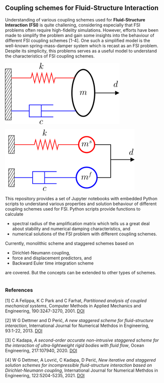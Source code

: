 ## Coupling schemes for Fluid-Structure Interaction


Understanding of various coupling schemes used for **Fluid-Structure Interaction (FSI)** is quite challening, considering especially that FSI problems often require high-fidelity simulations. However, efforts have been made to simplify the problem and gain some insights into the behaviour of different FSI coupling schemes [1-4]. One such a simplified model is the well-known spring-mass-damper system which is recast as an FSI problem. Despite its simplicity, this problems serves as a useful model to understand the characteristics of FSI coupling schemes.

![Original](./figures/sdof-model-original.png)

![Original](./figures/sdof-model-modified.png)

This repository provides a set of Jupyter notebooks with embedded Python scripts to understand various properties and solution behaviour of different coupling schemes used for FSI. Python scripts provide functions to calculate
* spectral radius of the amplification matrix which tells us a great deal about stability and numerical damping characteristics, and
* numerical solutions of the FSI problem with different coupling schemes.

Currently, monolithic scheme and staggered schemes based on
* Dirichlet-Neumann coupling,
* force and displacement predictors, and
* Backward Euler time integration scheme 

are covered. But the concepts can be extended to other types of schemes.

#

### References
[1] C A Felippa, K C Park and C Farhat, *Partitioned analysis of coupled mechanical systems*, Computer Methods in Applied Mechanics and Engineering, 190:3247-3270, 2001.
[DOI](https://doi.org/10.1016/S0045-7825(00)00391-1)

[2] W G Dettmer and D Perić, *A new staggered scheme for fluid-structure interaction*, International Journal for Numerical Methdos in Engineering, 93:1-22, 2013.
[DOI](https://doi.org/10.1002/nme.4370)

[3] C Kadapa, *A second-order accurate non-intrusive staggered scheme for the interaction of ultra-lightweight rigid bodies with fluid flow*, Ocean Engineering, 217:107940, 2020. [DOI](https://doi.org/10.1016/j.oceaneng.2020.107940)

[4] W G Dettmer, A Lovrić, C Kadapa, D Perić, *New iterative and staggered solution schemes for incompressible fluid-structure interaction based on Dirichlet-Neumann coupling*, International Journal for Numerical Methdos in Engineering, 122:5204-5235, 2021. [DOI](https://doi.org/10.1002/nme.6494)

